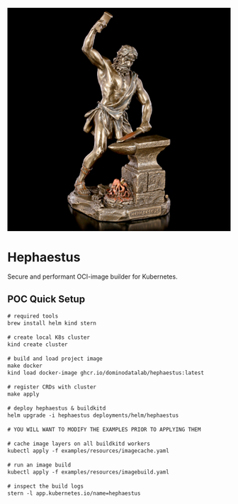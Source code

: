 ![hephaestus-logo.png](assets/logo.png)

# Hephaestus

Secure and performant OCI-image builder for Kubernetes.

## POC Quick Setup

```shell
# required tools
brew install helm kind stern

# create local K8s cluster
kind create cluster

# build and load project image
make docker
kind load docker-image ghcr.io/dominodatalab/hephaestus:latest

# register CRDs with cluster
make apply

# deploy hephaestus & buildkitd
helm upgrade -i hephaestus deployments/helm/hephaestus

# YOU WILL WANT TO MODIFY THE EXAMPLES PRIOR TO APPLYING THEM

# cache image layers on all buildkitd workers
kubectl apply -f examples/resources/imagecache.yaml

# run an image build
kubectl apply -f examples/resources/imagebuild.yaml

# inspect the build logs
stern -l app.kubernetes.io/name=hephaestus
```
